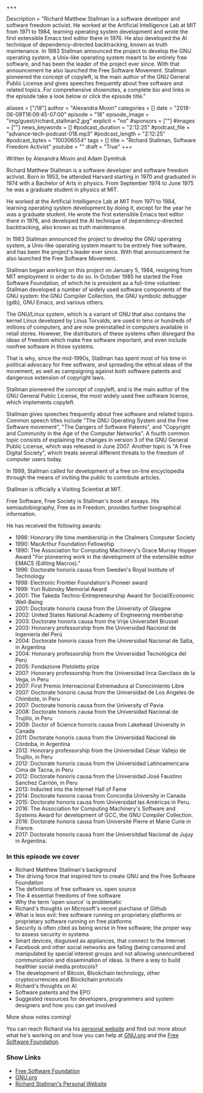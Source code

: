 +++

Description = "Richard Matthew Stallman is a software developer and software freedom activist. He worked at the Artificial Intelligence Lab at MIT from 1971 to 1984, learning operating system development and wrote the first extensible Emacs text editor there in 1976. He also developed the AI technique of dependency-directed backtracking, known as truth maintenance. In 1983 Stallman announced the project to develop the GNU operating system, a Unix-like operating system meant to be entirely free software, and has been the leader of the project ever since. With that announcement he also launched the Free Software Movement. Stallman pioneered the concept of copyleft, is the main author of the GNU General Public License and gives speeches frequently about free software and related topics. For comprehensive shownotes, a complete bio and links in the episode take a look below or click the episode title."

aliases = ["/18"]
author = "Alexandra Moxin"
categories = []
date = "2018-06-09T16:09:45-07:00"
episode = "18"
episode_image = "img/guest/richard_stallman2.jpg"
explicit = "no"
#sponsors = [""]
#images = [""]
news_keywords = []
#podcast_duration = "2:12:25"
#podcast_file = "advance-tech-podcast-018.mp3"
#podcast_length = "2:12:25"
#podcast_bytes = "100306554"
tags = []
title = "Richard Stallman, Software Freedom Activist"
youtube = ""
draft = "True"
+++

Written by Alexandra Moxin and Adam Dymitruk

Richard Matthew Stallman is a software developer and software freedom activist. Born in 1953, he attended Harvard starting in 1970 and graduated in 1974 with a Bachelor of Arts in physics. From September 1974 to June 1975 he was a graduate student in physics at MIT.

He worked at the Artificial Intelligence Lab at MIT from 1971 to 1984, learning operating system development by doing it, except for the year he was a graduate student. He wrote the first extensible Emacs text editor there in 1976, and developed the AI technique of dependency-directed backtracking, also known as truth maintenance.

In 1983 Stallman announced the project to develop the GNU operating system, a Unix-like operating system meant to be entirely free software, and has been the project's leader ever since. With that announcement he also launched the Free Software Movement.

Stallman began working on this project on January 5, 1984, resigning from MIT employment in order to do so. In October 1985 he started the Free Software Foundation, of which he is president as a full-time volunteer. Stallman developed a number of widely used software components of the GNU system: the GNU Compiler Collection, the GNU symbolic debugger (gdb), GNU Emacs, and various others.

The GNU/Linux system, which is a variant of GNU that also contains the kernel Linux developed by Linus Torvalds, are used in tens or hundreds of millions of computers, and are now preinstalled in computers available in retail stores. However, the distributors of these systems often disregard the ideas of freedom which make free software important, and even include nonfree software in those systems.

That is why, since the mid-1990s, Stallman has spent most of his time in political advocacy for free software, and spreading the ethical ideas of the movement, as well as campaigning against both software patents and dangerous extension of copyright laws.

Stallman pioneered the concept of copyleft, and is the main author of the GNU General Public License, the most widely used free software license, which implements copyleft.

Stallman gives speeches frequently about free software and related topics. Common speech titles include "The GNU Operating System and the Free Software movement", "The Dangers of Software Patents", and "Copyright and Community in the Age of the Computer Networks". A fourth common topic consists of explaining the changes in version 3 of the GNU General Public License, which was released in June 2007. Another topic is "A Free Digital Society", which treats several different threats to the freedom of computer users today.

In 1999, Stallman called for development of a free on-line encyclopedia through the means of inviting the public to contribute articles.

Stallman is officially a Visiting Scientist at MIT.

Free Software, Free Society is Stallman's book of essays. His semiautobiography, Free as in Freedom, provides further biographical information.

He has received the following awards:

* 1986: Honorary life time membership in the Chalmers Computer Society
* 1990: MacArthur Foundation Fellowship
* 1990: The Association for Computing Machinery's Grace Murray Hopper Award "For pioneering work in the development of the extensible editor EMACS (Editing Macros)."
* 1996: Doctorate honoris causa from Sweden's Royal Institute of Technology
* 1998: Electronic Frontier Foundation's Pioneer award
* 1999: Yuri Rubinsky Memorial Award
* 2001: The Takeda Techno-Entrepreneurship Award for Social/Economic Well-Being
* 2001: Doctorate honoris causa from the University of Glasgow
* 2002: United States National Academy of Engineering membership
* 2003: Doctorate honoris causa from the Vrije Universiteit Brussel
* 2003: Honorary professorship from the Universidad Nacional de Ingeniería del Perú
* 2004: Doctorate honoris causa from the Universidad Nacional de Salta, in Argentina
* 2004: Honorary professorship from the Universidad Tecnológica del Perú
* 2005: Fondazione Pistoletto prize
* 2007: Honorary professorship from the Universidad Inca Garcilaso de la Vega, in Peru
* 2007: First Premio Internacional Extremadura al Conocimiento Libre
* 2007: Doctorate honoris causa from the Universidad de Los Angeles de Chimbote, in Peru
* 2007: Doctorate honoris causa from the University of Pavia
* 2008: Doctorate honoris causa from the Universidad Nacional de Trujillo, in Peru
* 2009: Doctor of Science honoris causa from Lakehead University in Canada
* 2011: Doctorate honoris causa from the Universidad Nacional de Córdoba, in Argentina
* 2012: Honorary professorship from the Universidad César Vallejo de Trujillo, in Peru
* 2012: Doctorate honoris causa from the Universidad Latinoamericana Cima de Tacna, in Peru
* 2012: Doctorate honoris causa from the Universidad José Faustino Sanchez Carrión, in Peru
* 2013: Inducted into the Internet Hall of Fame
* 2014: Doctorate honoris causa from Concordia University in Canada
* 2015: Doctorate honoris causa from Universidad las Américas in Peru.
* 2016: The Association for Computing Machinery's Software and Systems Award for development of GCC, the GNU Compiler Collection.
* 2016: Doctorate honoris causa from Université Pierre et Marie Curie in France.
* 2017: Doctorate honoris causa from the Universitdad Nacional de Jujuy in Argentina.

### In this episode we cover

* Richard Matthew Stallman's background
* The driving force that inspired him to create GNU and the Free Software Foundation
* The definitions of free software vs. open source
* The 4 essential freedoms of free software
* Why the term 'open source' is problematic
* Richard's thoughts on Microsoft's recent purchase of Github
* What is less evil: free software running on proprietary platforms or proprietary software running on free platforms
* Security is often cited as being worse in free software; the proper way to assess security in systems
* Smart devices, disguised as appliances, that connect to the Internet
* Facebook and other social networks are failing (being censored and manipulated by special interest groups and not allowing unencumbered communication and dissemination of ideas. Is there a way to build healthier social media protocols?
* The development of Bitcoin, Blockchain technology, other cryptocurrencies and Blockchain protocols
* Richard's thoughts on AI
* Software patents and the EPO
* Suggested resources for developers, programmers and system designers and how you can get involved

More show notes coming!

You can reach Richard via his [personal website](https://stallman.org/) and find out more about what he's working on and how you can help at [GNU.org](http://www.gnu.org/) and the [Free Software Foundation](https://www.fsf.org/).

### Show Links

* [Free Software Foundation](https://www.fsf.org/)
* [GNU.org](http://www.gnu.org/)
* [Richard Stallman's Personal Website](https://stallman.org/)












